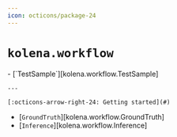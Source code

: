 ```yaml
---
icon: octicons/package-24
---
```


# `kolena.workflow`

<div class="grid cards" markdown>
-   [`TestSample`][kolena.workflow.TestSample]

    ---

    [:octicons-arrow-right-24: Getting started](#)

- [`GroundTruth`][kolena.workflow.GroundTruth]
- [`Inference`][kolena.workflow.Inference]
</div>
